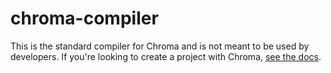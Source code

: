 # chroma-compiler

This is the standard compiler for Chroma and is not meant to be used by developers. If you're looking to create a project with Chroma, [see the docs](https://chromajs.github.io/).
